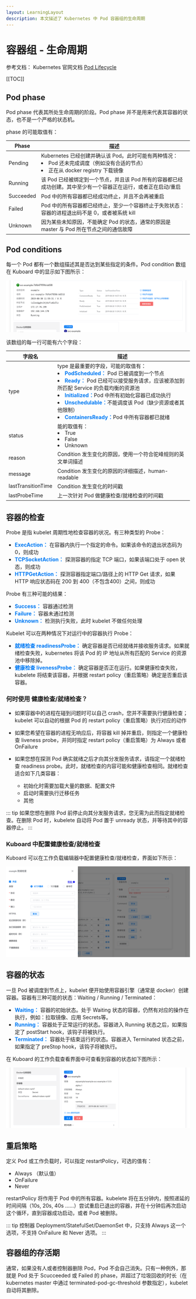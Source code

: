 ```yaml
---
layout: LearningLayout
description: 本文描述了 Kubernetes 中 Pod 容器组的生命周期
---
```


# 容器组 - 生命周期

参考文档： Kubernetes 官网文档 [Pod Lifecycle](https://kubernetes.io/docs/concepts/workloads/pods/pod-lifecycle/)

[[TOC]]

## Pod phase

Pod phase 代表其所处生命周期的阶段。Pod phase 并不是用来代表其容器的状态，也不是一个严格的状态机。

phase 的可能取值有：

| Phase  | 描述                                                         |
| ------------ | ------------------------------------------------------------ |
| Pending      | Kubernetes 已经创建并确认该 Pod。此时可能有两种情况：<li>Pod 还未完成调度（例如没有合适的节点）</li><li>正在从 docker registry 下载镜像</li> |
| Running      | 该 Pod 已经被绑定到一个节点，并且该 Pod 所有的容器都已经成功创建。其中至少有一个容器正在运行，或者正在启动/重启 |
| Succeeded    | Pod 中的所有容器都已经成功终止，并且不会再被重启             |
| Failed       | Pod 中的所有容器都已经终止，至少一个容器终止于失败状态：容器的进程退出码不是 0，或者被系统 kill |
| Unknown      | 因为某些未知原因，不能确定 Pod 的状态，通常的原因是 master 与 Pod 所在节点之间的通信故障 |

## Pod conditions

每一个 Pod 都有一个数组描述其是否达到某些指定的条件。Pod condition 数组在 Kuboard 中的显示如下图所示：

![image-20190907122721669](./pod-lifecycle.assets/image-20190907122721669.png)

该数组的每一行可能有六个字段：

| 字段名                                                     | 描述                                                         |
| ---------------------------------------------------------- | ------------------------------------------------------------ |
| type                                                       | type 是最重要的字段，可能的取值有：<li><font color="#007af5">**PodScheduled：**</font>  Pod 已被调度到一个节点</li><li><font color="#007af5">**Ready：**</font>         Pod 已经可以接受服务请求，应该被添加到所匹配 Service 的负载均衡的资源池</li><li><font color="#007af5">**Initialized：**</font>Pod 中所有初始化容器已成功执行</li><li><font color="#007af5">**Unschedulable：**</font>不能调度该 Pod（缺少资源或者其他限制）</li><li><font color="#007af5">**ContainersReady：**</font>Pod 中所有容器都已就绪</li> |
| status                                                     | 能的取值有：<li>True</li><li>False</li><li>Unknown</li>      |
| reason <Badge text="Kuboard 暂不显示" type="warn"/>        | Condition 发生变化的原因，使用一个符合驼峰规则的英文单词描述 |
| message <Badge text="Kuboard 暂不显示" type="warn"/>       | Condition 发生变化的原因的详细描述，human-readable           |
| lastTransitionTime                                         | Condition 发生变化的时间戳                                   |
| lastProbeTime <Badge text="Kuboard 暂不显示" type="warn"/> | 上一次针对 Pod 做健康检查/就绪检查的时间戳                   |


## 容器的检查

Probe 是指 kubelet 周期性地检查容器的状况。有三种类型的 Probe：

* <font color="#007af5">**ExecAction：**</font> 在容器内执行一个指定的命令。如果该命令的退出状态码为 0，则成功
* <font color="#007af5">**TCPSocketAction：**</font> 探测容器的指定 TCP 端口，如果该端口处于 open 状态，则成功
* <font color="#007af5">**HTTPGetAction：**</font> 探测容器指定端口/路径上的 HTTP Get 请求，如果 HTTP 响应状态码在 200 到 400（不包含400）之间，则成功

Probe 有三种可能的结果：

* <font color="#007af5">**Success：**</font> 容器通过检测
* <font color="#007af5">**Failure：**</font> 容器未通过检测
* <font color="#007af5">**Unknown：**</font> 检测执行失败，此时 kubelet 不做任何处理

Kubelet 可以在两种情况下对运行中的容器执行 Probe：

* <font color="#007af5">**就绪检查 readinessProbe：**</font> 确定容器是否已经就绪并接收服务请求。如果就绪检查失败，kubernetes 将该 Pod 的 IP 地址从所有匹配的 Service 的资源池中移除掉。
* <font color="#007af5">**健康检查 livenessProbe：**</font> 确定容器是否正在运行。如果健康检查失败，kubelete 将结束该容器，并根据 restart policy（重启策略）确定是否重启该容器。

### 何时使用 健康检查/就绪检查？

* 如果容器中的进程在碰到问题时可以自己 crash，您并不需要执行健康检查；kubelet 可以自动的根据 Pod 的 restart policy（重启策略）执行对应的动作

* 如果您希望在容器的进程无响应后，将容器 kill 掉并重启，则指定一个健康检查 liveness probe，并同时指定 restart policy（重启策略）为 Always 或者 OnFailure

* 如果您想在探测 Pod 确实就绪之后才向其分发服务请求，请指定一个就绪检查 readiness probe。此时，就绪检查的内容可能和健康检查相同。就绪检查适合如下几类容器：
  * 初始化时需要加载大量的数据、配置文件
  * 启动时需要执行迁移任务
  * 其他

::: tip
如果您想在删除 Pod 前停止向其分发服务请求，您无需为此而指定就绪检查。在删除 Pod 时，kubelete 自动将 Pod 置于 unready 状态，并等待其中的容器停止。
:::

### Kuboard 中配置健康检查/就绪检查

Kuboard 可以在工作负载编辑器中配置健康检查/就绪检查，界面如下所示：

![image-20190907141952059](./pod-lifecycle.assets/image-20190907141952059.png)

<!-- 
$$ Pod and Container status
-->

## 容器的状态

一旦 Pod 被调度到节点上，kubelet 便开始使用容器引擎（通常是 docker）创建容器。容器有三种可能的状态：Waiting / Running / Terminated：

* <font color="#007af5">**Waiting：**</font> 容器的初始状态。处于 Waiting 状态的容器，仍然有对应的操作在执行，例如：拉取镜像、应用 Secrets等。
* <font color="#007af5">**Running：**</font> 容器处于正常运行的状态。容器进入 Running 状态之后，如果指定了 postStart hook，该钩子将被执行。
* <font color="#007af5">**Terminated：**</font> 容器处于结束运行的状态。容器进入 Terminated 状态之前，如果指定了 preStop hook，该钩子将被执行。

在 Kuboard 的工作负载查看界面中可查看到容器的状态如下图所示：

![image-20190907143026772](./pod-lifecycle.assets/image-20190907143026772.png)

<!-- $$ Pod readiness gate
Kuboard 暂不支持 -->

## 重启策略

定义 Pod 或工作负载时，可以指定 restartPolicy，可选的值有：

* Always （默认值）
* OnFailure
* Never

restartPolicy 将作用于 Pod 中的所有容器。kubelete 将在五分钟内，按照递延的时间间隔（10s, 20s, 40s ......）尝试重启已退出的容器，并在十分钟后再次启动这个循环，直到容器成功启动，或者 Pod 被删除。

::: tip
控制器 Deployment/StatefulSet/DaemonSet 中，只支持 Always 这一个选项，不支持 OnFailure 和 Never 选项。
:::

## 容器组的存活期

通常，如果没有人或者控制器删除 Pod，Pod 不会自己消失。只有一种例外，那就是 Pod 处于 Scucceeded 或 Failed 的 phase，并超过了垃圾回收的时长（在 kubernetes master 中通过 terminated-pod-gc-threshold 参数指定），kubelet 自动将其删除。

<!-- 
Three types of controllers are available:

Use a Job for Pods that are expected to terminate, for example, batch computations. Jobs are appropriate only for Pods with restartPolicy equal to OnFailure or Never.

Use a ReplicationController, ReplicaSet, or Deployment for Pods that are not expected to terminate, for example, web servers. ReplicationControllers are appropriate only for Pods with a restartPolicy of Always.

Use a DaemonSet for Pods that need to run one per machine, because they provide a machine-specific system service.

All three types of controllers contain a PodTemplate. It is recommended to create the appropriate controller and let it create Pods, rather than directly create Pods yourself. That is because Pods alone are not resilient to machine failures, but controllers are.

If a node dies or is disconnected from the rest of the cluster, Kubernetes applies a policy for setting the phase of all Pods on the lost node to Failed.


$$ Examples

$$ What's next -->
